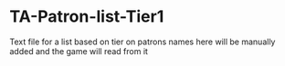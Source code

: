 # TA-Patron-list-Tier1
Text file for a list based on tier on patrons
names here will be manually added and the game will read from it
